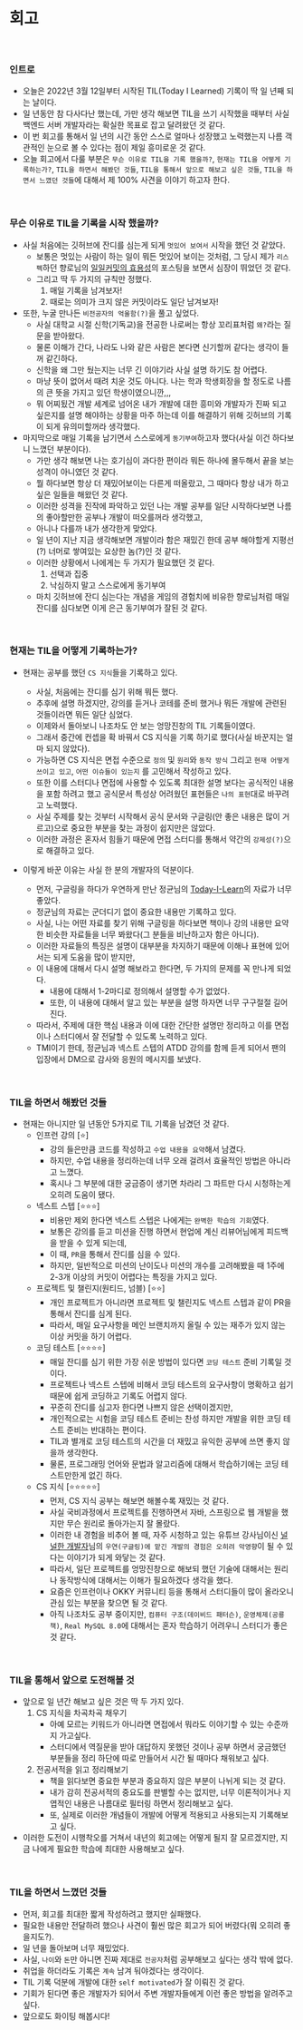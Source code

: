 # 회고
<br>

### 인트로

- 오늘은 2022년 3월 12일부터 시작된 TIL(Today I Learned) 기록이 딱 일 년째 되는 날이다.
- 일 년동안 참 다사다난 했는데, 가만 생각 해보면 TIL을 쓰기 시작했을 때부터 사실 백엔드 서버 개발자라는 확실한 목표로 잡고 달려왔던 것 같다.
- 이 번 회고를 통해서 일 년의 시간 동안 스스로 얼마나 성장했고 노력했는지 나름 객관적인 눈으로 볼 수 있다는 점이 제일 흥미로운 것 같다.
- 오늘 회고에서 다룰 부분은 `무슨 이유로 TIL을 기록 했을까?`, `현재는 TIL을 어떻게 기록하는가?`, `TIL을 하면서 해봤던 것들`, `TIL을 통해서 앞으로 해보고 싶은 것들`, `TIL을 하면서 느꼈던 것들`에 대해서 제 100% 사견을 이야기 하고자 한다.

<br>

### 무슨 이유로 TIL을 기록을 시작 했을까?

- 사실 처음에는 깃허브에 잔디를 심는게 되게 `멋있어 보여서` 시작을 했던 것 같았다.
    - 보통은 멋있는 사람이 하는 일이 뭐든 멋있어 보이는 것처럼, 그 당시 제가 `리스펙`하던 향로님의 [일일커밋의 효용성](https://jojoldu.tistory.com/402)의 포스팅을 보면서 심장이 뛰었던 것 같다.
    - 그리고 딱 두 가지의 규칙만 정했다.
        1. 매일 기록을 남겨보자!
        2. 때로는 의미가 크지 않은 커밋이라도 일단 남겨보자!
- 또한, 누굴 만나든 `비전공자의 억울함(?)`을 풀고 싶었다.
    - 사실 대학교 시절 신학(기독교)을 전공한 나로써는 항상 꼬리표처럼 `왜?`라는 질문을 받아왔다.
    - 물론 이해가 간다, 나라도 나와 같은 사람은 본다면 신기할꺼 같다는 생각이 들꺼 같긴하다.
    - 신학을 왜 그만 뒀는지는 너무 긴 이야기라 사실 설명 하기도 참 어렵다.
    - 마냥 뜻이 없어서 때려 치운 것도 아니다. 나는 학과 학생회장을 할 정도로 나름의 큰 뜻을 가지고 있던 학생이였으니깐,,,
    - 뭐 어찌됬건 개발 세계로 넘어온 내가 개발에 대한 흥미와 개발자가 진짜 되고 싶은지를 설명 해야하는 상황을 마주 하는데 이를 해결하기 위해 깃허브의 기록이 되게 유의미할꺼라 생각했다.
- 마지막으로 매일 기록을 남기면서 스스로에게 `동기부여`하고자 했다(사실 이건 하다보니 느꼈던 부분이다).
    - 가만 생각 해보면 나는 호기심이 과다한 편이라 뭐든 하나에 몰두해서 끝을 보는 성격이 아니였던 것 같다.
    - 뭘 하다보면 항상 더 재밌어보이는 다른게 떠올랐고, 그 때마다 항상 내가 하고 싶은 일들을 해왔던 것 같다.
    - 이러한 성격을 진작에 파악하고 있던 나는 개발 공부를 일단 시작하다보면 나름의 좋아할만한 공부나 개발이 떠오를꺼라 생각했고,
    - 아니나 다를까 내가 생각한게 맞았다.
    - 일 년이 지난 지금 생각해보면 개발이라 함은 재밌긴 한데 공부 해야할게 지평선(?) 너머로 쌓여있는 요상한 놈(?)인 것 같다.
    - 이러한 상황에서 나에게는 두 가지가 필요했던 것 같다.
        1. 선택과 집중
        2. 낙심하지 말고 스스로에게 동기부여
    - 마치 깃허브에 잔디 심는다는 개념을 게임의 경험치에 비유한 향로님처럼 매일 잔디를 심다보면 이게 은근 동기부여가 잘된 것 같다.

<br>

### 현재는 TIL을 어떻게 기록하는가?

- 현재는 공부를 했던 `CS 지식`들을 기록하고 있다.
    - 사실, 처음에는 잔디를 심기 위해 뭐든 했다.
    - 추후에 설명 하겠지만, 강의를 듣거나 코테를 준비 했거나 뭐든 개발에 관련된 것들이라면 뭐든 일단 심었다.
    - 이제와서 돌아보니 나조차도 안 보는 엉망진창의 TIL 기록들이였다.
    - 그래서 중간에 컨셉을 확 바꿔서 CS 지식을 기록 하기로 했다(사실 바꾼지는 얼마 되지 않았다).
    - 가능하면 CS 지식은 면접 수준으로 `정의` 및 `원리`와 `동작 방식` 그리고 `현재 어떻게 쓰이고 있고`, `어떤 이슈들이 있는지` 를 고민해서 작성하고 있다.
    - 또한 이를 스터디나 면접에 사용할 수 있도록 최대한 설명 보다는 공식적인 내용을 포함 하려고 했고 공식문서 특성상 어려웠던 표현들은 `나의 표현`대로 바꾸려고 노력했다.
    - 사실 주제를 찾는 것부터 시작해서 공식 문서와 구글링(안 좋은 내용은 많이 거르고)으로 중요한 부분을 찾는 과정이 쉽지만은 않았다.
    - 이러한 과정은 혼자서 힘들기 때문에 면접 스터디를 통해서 약간의 `강제성(?)`으로 해결하고 있다.

- 이렇게 바꾼 이유는 사실 한 분의 개발자의 덕분이다.
    - 먼저, 구글링을 하다가 우연하게 만난 정균님의 [Today-I-Learn](https://github.com/wjdrbs96/Today-I-Learn)의 자료가 너무 좋았다.
    - 정균님의 자료는 군더디기 없이 중요한 내용만 기록하고 있다.
    - 사실, 나는 어떤 자료를 찾기 위해 구글링을 하다보면 책이나 강의 내용만 요약한 비슷한 자료들을 너무 봐왔다(그 분들을 비난하고자 함은 아니다).
    - 이러한 자료들의 특징은 설명이 대부분을 차지하기 때문에 이해나 표현에 있어서는 되게 도움을 많이 받지만,
    - 이 내용에 대해서 다시 설명 해보라고 한다면, 두 가지의 문제를 꼭 만나게 되었다.
        - 내용에 대해서 1-2마디로 정의해서 설명할 수가 없었다.
        - 또한, 이 내용에 대해서 알고 있는 부분을 설명 하자면 너무 구구절절 길어진다.
    - 따라서, 주제에 대한 핵심 내용과 이에 대한 간단한 설명만 정리하고 이를 면접이나 스터디에서 잘 전달할 수 있도록 노력하고 있다.
    - TMI이기 한데, 정균님과 넥스트 스텝의 ATDD 강의를 함께 듣게 되어서 팬의 입장에서 DM으로 감사와 응원의 메시지를 보냈다.

<br>

### TIL을 하면서 해봤던 것들

- 현재는 아니지만 일 년동안 5가지로 TIL 기록을 남겼던 것 같다.
    - 인프런 강의 [⭐️]
        - 강의 들은만큼 코드를 작성하고 `수업 내용을 요약`해서 남겼다.
        - 하지만, 수업 내용을 정리하는데 너무 오래 걸려서 효율적인 방법은 아니라고 느꼈다.
        - 혹시나 그 부분에 대한 궁금증이 생기면 차라리 그 파트만 다시 시청하는게 오히려 도움이 됐다.
    - 넥스트 스텝 [⭐️⭐️⭐️]
        - 비용만 제외 한다면 넥스트 스텝은 나에게는 `완벽한 학습의 기회`였다.
        - 보통은 강의를 듣고 미션을 진행 하면서 현업에 계신 리뷰어님에게 피드백을 받을 수 있게 되는데,
        - 이 때, `PR`을 통해서 잔디를 심을 수 있다.
        - 하지만, 일반적으로 미션의 난이도나 미션의 개수를 고려해봤을 때 1주에 2-3개 이상의 커밋이 어렵다는 특징을 가지고 있다.
    - 프로젝트 및 챌린지(원티드, 넘블) [⭐️⭐️]
        - 개인 프로젝트가 아니라면 프로젝트 및 챌린지도 넥스트 스텝과 같이 PR을 통해서 잔디를 심게 된다.
        - 따라서, 매일 요구사항을 메인 브랜치까지 올릴 수 있는 재주가 있지 않는 이상 커밋을 하기 어렵다.
    - 코딩 테스트  [⭐️⭐️⭐️⭐️]
        - 매일 잔디를 심기 위한 가장 쉬운 방법이 있다면 `코딩 테스트` 준비 기록일 것이다.
        - 프로젝트나 넥스트 스텝에 비해서 코딩 테스트의 요구사항이 명확하고 쉽기 때문에 쉽게 코딩하고 기록도 어렵지 않다.
        - 꾸준히 잔디를 심고자 한다면 나쁘지 않은 선택이겠지만,
        - 개인적으로는 시험을 코딩 테스트 준비는 찬성 하지만 개발을 위한 코딩 테스트 준비는 반대하는 편이다.
        - TIL과 별개로 코딩 테스트의 시간을 더 재밌고 유익한 공부에 쓰면 좋지 않을까 생각한다.
        - 물론, 프로그래밍 언어와 문법과 알고리즘에 대해서 학습하기에는 코딩 테스트만한게 없긴 하다.
    - CS 지식 [⭐️⭐️⭐️⭐️⭐️]
        - 먼저, CS 지식 공부는 해보면 해볼수록 재밌는 것 같다.
        - 사실 국비과정에서 프로젝트를 진행하면서 자바, 스프링으로 웹 개발을 했지만 무슨 원리로 돌아가는지 잘 몰랐다.
        - 이러한 내 경험을 비추어 볼 때, 자주 시청하고 있는 유튜브 강사님이신 [널널한 개발자](https://www.youtube.com/watch?v=TDOWvfyXMIE)님의 `우연(구글링)에 맡긴 개발의 경험은 오히려 악영향`이 될 수 있다는 이야기가 되게 와닿는 것 같다.
        - 따라서, 일단 프로젝트를 엉망진창으로 해보되 했던 기술에 대해서는 원리나 동작방식에 대해서는 이해가 필요하겠다 생각을 했다.
        - 요즘은 인프런이나 OKKY 커뮤니티 등을 통해서 스터디들이 많이 올라오니 관심 있는 부분을 찾으면 될 것 같다.
        - 아직 나조차도 공부 중이지만, `컴퓨터 구조(데이비드 패터슨)`, `운영체제(공룡책)`, `Real MySQL 8.0`에 대해서는 혼자 학습하기 어려우니 스터디가 좋은 것 같다.

<br>

### TIL을 통해서 앞으로 도전해볼 것

- 앞으로 일 년간 해보고 싶은 것은 딱 두 가지 있다.
    1. CS 지식을 차곡차곡 채우기
        - 아예 모르는 키워드가 아니라면 면접에서 뭐라도 이야기할 수 있는 수준까지 가고싶다.
        - 스터디에서 역질문을 받아 대답하지 못했던 것이나 공부 하면서 궁금했던 부분들을 정리 하단에 따로 만들어서 시간 될 때마다 채워보고 싶다.
    2. 전공서적을 읽고 정리해보기
        - 책을 읽다보면 중요한 부분과 중요하지 않은 부분이 나뉘게 되는 것 같다.
        - 내가 감히 전공서적의 중요도를 판별할 수는 없지만, 너무 이론적이거나 지엽적인 내용은 나름대로 필터링 하면서 정리해보고 싶다.
        - 또, 실제로 이러한 개념들이 개발에 어떻게 적용되고 사용되는지 기록해보고 싶다.
- 이러한 도전이 시행착오를 거쳐서 내년의 회고에는 어떻게 될지 잘 모르겠지만, 지금 나에게 필요한 학습에 최대한 사용해보고 싶다.

<br>

### TIL을 하면서 느꼈던 것들

- 먼저, 회고를 최대한 짧게 작성하려고 했지만 실패했다.
- 필요한 내용만 전달하려 했으나 사견이 훨씬 많은 회고가 되어 버렸다(뭐 오히려 좋을지도?).
- 일 년을 돌아보며 너무 재밌었다.
- 사실, `나이`와 `돈`만 아니면 진짜 제대로 `전공자`처럼 공부해보고 싶다는 생각 밖에 없다.
- 취업을 하더라도 기록은 `계속` 남겨 둬야겠다는 생각이다.
- TIL 기록 덕분에 개발에 대한 `self motivated`가 잘 이뤄진 것 같다.
- 기회가 된다면 좋은 개발자가 되어서 주변 개발자들에게 이런 좋은 방법을 알려주고 싶다.
- 앞으로도 화이팅 해봅시다!


<br>
